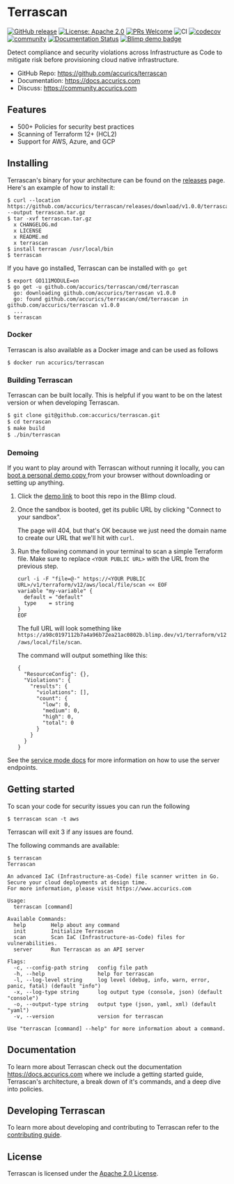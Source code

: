 # Terrascan

[![GitHub release](https://img.shields.io/github/release/accurics/terrascan)](https://github.com/accurics/terrascan/releases/latest)
[![License: Apache 2.0](https://img.shields.io/badge/license-Apache%202-blue)](https://github.com/accurics/terrascan/blob/master/LICENSE)
[![PRs Welcome](https://img.shields.io/badge/PRs-welcome-brightgreen.svg)](https://github.com/accurics/terrascan/pulls)
![CI](https://github.com/accurics/terrascan/workflows/build/badge.svg)
[![codecov](https://codecov.io/gh/accurics/terrascan/branch/master/graph/badge.svg)](https://codecov.io/gh/accurics/terrascan)
[![community](https://img.shields.io/discourse/status?server=https%3A%2F%2Fcommunity.accurics.com)](https://community.accurics.com)
[![Documentation Status](https://readthedocs.com/projects/accurics-terrascan/badge/?version=latest)](https://docs.accurics.com/projects/accurics-terrascan/en/latest/?badge=latest)
[![Blimp demo badge](https://kelda.io/demo-badge.svg?repo=https://github.com/accurics/terrascan.git)](https://kelda.io/preview-env/?repo=https://github.com/accurics/terrascan.git&composeFiles=deploy/docker-compose.yml&service=terrascan&port=9010)


Detect compliance and security violations across Infrastructure as Code to mitigate risk before provisioning cloud native infrastructure.


* GitHub Repo: https://github.com/accurics/terrascan
* Documentation: https://docs.accurics.com
* Discuss: https://community.accurics.com

## Features
* 500+ Policies for security best practices
* Scanning of Terraform 12+ (HCL2)
* Support for AWS, Azure, and GCP

## Installing
Terrascan's binary for your architecture can be found on the [releases](https://github.com/accurics/terrascan/releases) page. Here's an example of how to install it:

```
$ curl --location https://github.com/accurics/terrascan/releases/download/v1.0.0/terrascan_1.0.0_Darwin_x86_64.tar.gz --output terrascan.tar.gz
$ tar -xvf terrascan.tar.gz
  x CHANGELOG.md
  x LICENSE
  x README.md
  x terrascan
$ install terrascan /usr/local/bin
$ terrascan
```

If you have go installed, Terrascan can be installed with `go get`
```
$ export GO111MODULE=on
$ go get -u github.com/accurics/terrascan/cmd/terrascan
  go: downloading github.com/accurics/terrascan v1.0.0
  go: found github.com/accurics/terrascan/cmd/terrascan in github.com/accurics/terrascan v1.0.0
  ...
$ terrascan
```

### Docker
Terrascan is also available as a Docker image and can be used as follows

```
$ docker run accurics/terrascan
```

### Building Terrascan
Terrascan can be built locally. This is helpful if you want to be on the latest version or when developing Terrascan.

``` Bash
$ git clone git@github.com:accurics/terrascan.git
$ cd terrascan
$ make build
$ ./bin/terrascan
```

### Demoing
If you want to play around with Terrascan without running it locally, you can
[boot a personal demo copy
](https://kelda.io/preview-env/?repo=https://github.com/accurics/terrascan.git&composeFiles=deploy/docker-compose.yml&service=terrascan&port=9010)
from your browser without downloading or setting up anything.

1. Click the [demo
   link](https://kelda.io/preview-env/?repo=https://github.com/accurics/terrascan.git&composeFiles=deploy/docker-compose.yml&service=terrascan&port=9010)
   to boot this repo in the Blimp cloud.

1. Once the sandbox is booted, get its public URL by clicking "Connect to your
   sandbox".

   The page will 404, but that's OK because we just need the domain name to
   create our URL that we'll hit with `curl`.

1. Run the following command in your terminal to scan a simple Terraform file.
   Make sure to replace `<YOUR PUBLIC URL>` with the URL from the previous
   step.

   ```
   curl -i -F "file=@-" https://<YOUR PUBLIC URL>/v1/terraform/v12/aws/local/file/scan << EOF
   variable "my-variable" {
     default = "default"
     type    = string
   }
   EOF
   ```

   The full URL will look something like `https://a98c0197112b7a4a96b72ea21ac0802b.blimp.dev/v1/terraform/v12/aws/local/file/scan`.

   The command will output something like this:
   ```
   {
     "ResourceConfig": {},
     "Violations": {
       "results": {
         "violations": [],
         "count": {
           "low": 0,
           "medium": 0,
           "high": 0,
           "total": 0
         }
       }
     }
   }
   ```

See the [service mode
docs](https://docs.accurics.com/projects/accurics-terrascan/en/latest/getting-started/#server-mode)
for more information on how to use the server endpoints.

## Getting started

To scan your code for security issues you can run the following

```
$ terrascan scan -t aws
```
Terrascan will exit 3 if any issues are found.

The following commands are available:

```
$ terrascan
Terrascan

An advanced IaC (Infrastructure-as-Code) file scanner written in Go.
Secure your cloud deployments at design time.
For more information, please visit https://www.accurics.com

Usage:
  terrascan [command]

Available Commands:
  help        Help about any command
  init        Initialize Terrascan
  scan        Scan IaC (Infrastructure-as-Code) files for vulnerabilities.
  server      Run Terrascan as an API server

Flags:
  -c, --config-path string   config file path
  -h, --help                 help for terrascan
  -l, --log-level string     log level (debug, info, warn, error, panic, fatal) (default "info")
  -x, --log-type string      log output type (console, json) (default "console")
  -o, --output-type string   output type (json, yaml, xml) (default "yaml")
  -v, --version              version for terrascan

Use "terrascan [command] --help" for more information about a command.
```

## Documentation
To learn more about Terrascan check out the documentation https://docs.accurics.com where we include a getting started guide, Terrascan's architecture, a break down of it's commands, and a deep dive into policies.

## Developing Terrascan
To learn more about developing and contributing to Terrascan refer to the [contributing guide](CONTRIBUTING.md).

## License

Terrascan is licensed under the [Apache 2.0 License](LICENSE).
